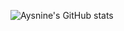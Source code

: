 
![Aysnine's GitHub stats](https://github-readme-stats.vercel.app/api?username=Aysnine&show_icons=true&theme=radical)
